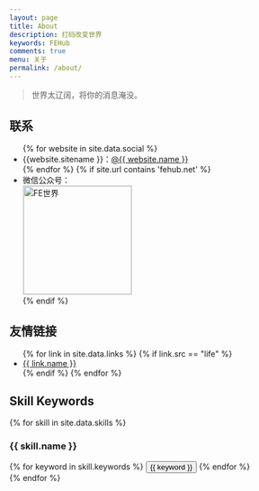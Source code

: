 ```yaml
---
layout: page
title: About
description: 打码改变世界
keywords: FEHub
comments: true
menu: 关于
permalink: /about/
---
```


> 世界太辽阔，将你的消息淹没。

## 联系

<ul>
{% for website in site.data.social %}
<li>{{website.sitename }}：<a href="{{ website.url }}" target="_blank">@{{ website.name }}</a></li>
{% endfor %}
{% if site.url contains 'fehub.net' %}
<li>
微信公众号：<br />
<img style="height:192px;width:192px;border:1px solid lightgrey;" src="{{ assets_base_url }}/assets/images/qrcode.jpg" alt="FE世界" />
</li>
{% endif %}
</ul>


## 友情链接

<ul>
{% for link in site.data.links %}
{% if link.src == "life" %}
<li><a href="{{ link.url }}" target="_blank">{{ link.name }}</a></li>
{% endif %}
{% endfor %}
</ul>


## Skill Keywords

{% for skill in site.data.skills %}
### {{ skill.name }}
<div class="btn-inline">
{% for keyword in skill.keywords %}
<button class="btn btn-outline" type="button">{{ keyword }}</button>
{% endfor %}
</div>
{% endfor %}
